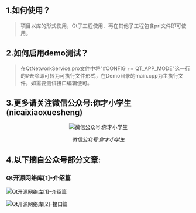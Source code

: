 ## 1.如何使用？
> 项目以库的形式使用，Qt子工程使用．再在其他子工程包含pri文件即可使用。

## 2.如何启用demo测试？
> 在QtNetworkService.pro文件中将"#CONFIG += QT_APP_MODE"这一行的#去除即可转为可执行文件形式，在Demo目录的main.cpp为主执行文件，如需要测试接口编辑便可。

## 3.更多请关注微信公众号:你才小学生(nicaixiaoxuesheng)
<p align="center">
  <img src="https://github.com/aeagean/QtNetworkService/blob/master/Image/nicaixueshengxue_QRCode.jpg" alt="微信公众号:你才小学生">
  <p align="center"><em>微信公众号:你才小学生</em></p>
</p>

## 4.以下摘自公众号部分文章:
### Qt开源网络库[1]-介绍篇
![Qt开源网络库[1]-介绍篇](https://github.com/aeagean/QtNetworkService/blob/master/Image/Qt%E5%BC%80%E6%BA%90%E7%BD%91%E7%BB%9C%E5%BA%93%5B1%5D-%E4%BB%8B%E7%BB%8D%E7%AF%87.png)

![Qt开源网络库[2]-接口篇](https://github.com/aeagean/QtNetworkService/blob/master/Image/Qt%E5%BC%80%E6%BA%90%E7%BD%91%E7%BB%9C%E5%BA%93%5B2%5D-%E6%8E%A5%E5%8F%A3%E7%AF%87.png)
